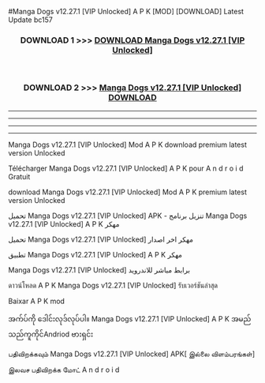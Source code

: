 #Manga Dogs  v12.27.1 [VIP Unlocked] A P K [MOD] [DOWNLOAD] Latest Update bc157



<div align="center">

<h3>DOWNLOAD 1 >>> <a href="https://teeasianyam.web.app?sq=Manga Dogs  v12.27.1 [VIP Unlocked]">DOWNLOAD Manga Dogs  v12.27.1 [VIP Unlocked] </a></h3><br>

<h3>DOWNLOAD 2 >>> <a href="https://teeasianyam.web.app?sq=Manga Dogs  v12.27.1 [VIP Unlocked] ">Manga Dogs  v12.27.1 [VIP Unlocked]  DOWNLOAD </a></h3>

</div>


----------------------------------------------------------

----------------------------------------------------------

----------------------------------------------------------

----------------------------------------------------------


Manga Dogs  v12.27.1 [VIP Unlocked]  Mod A P K download premium latest version Unlocked

Télécharger Manga Dogs  v12.27.1 [VIP Unlocked]  A P K pour A n d r o i d Gratuit

download Manga Dogs  v12.27.1 [VIP Unlocked]  Mod A P K premium latest version Unlocked

تحميل Manga Dogs  v12.27.1 [VIP Unlocked]  APK - تنزيل برنامج Manga Dogs  v12.27.1 [VIP Unlocked]  A P K مهكر

تحميل Manga Dogs  v12.27.1 [VIP Unlocked]  مهكر اخر اصدار

تطبيق Manga Dogs  v12.27.1 [VIP Unlocked]  A P K مهكر

Manga Dogs  v12.27.1 [VIP Unlocked]  برابط مباشر للاندرويد

ดาวน์โหลด A P K Manga Dogs  v12.27.1 [VIP Unlocked]  รับเวอร์ชันล่าสุด

Baixar A P K mod

အက်ပ်ကို ဒေါင်းလုဒ်လုပ်ပါ။ Manga Dogs  v12.27.1 [VIP Unlocked]  A P K အမည်သည်ကူကိုင်Andriod ဗားရှင်း

பதிவிறக்கவும் Manga Dogs  v12.27.1 [VIP Unlocked]  APK[ இல்லை விளம்பரங்கள்] 
 
இலவச பதிவிறக்க மோட் A n d r o i d



